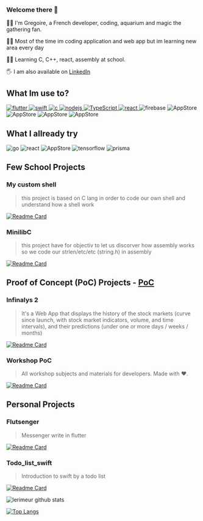 ### Welcome there 👋
🙋‍♂️ I'm Gregoire, a French developer, coding, aquarium and magic the gathering fan.

👨‍💻 Most of the time im coding application and web app but im learning new area every day

👨‍🎓 Learning C, C++, react, assembly at school.

<!-- 🔗 [Check out my perssonal web site (WIP)]() -->
🖐 I am also available on [LinkedIn](https://www.linkedin.com/in/grégoire-brasseur-879357181/)
## What Im use to?
<p>
   <a href="https://github.com/lerimeur?tab=repositories&q=&type=&language=dart&sort=" target="blank_">
      <img alt="flutter" src="https://img.shields.io/badge/Flutter-66B1F1?logo=flutter&logoColor=white&style=for-the-badge" />
  </a>
  <a href="https://github.com/lerimeur?tab=repositories&q=&type=&language=swift&sort=" target="blank_">
      <img alt="swift" src="https://img.shields.io/badge/Swift-FA7343?style=for-the-badge&logo=swift&logoColor=white" />
  </a>
  <a href="https://github.com/lerimeur?tab=repositories&q=&type=&language=c&sort=" target="blank_">
      <img alt="c" src="https://img.shields.io/badge/C-00589D?logo=c&logoColor=white&style=for-the-badge" />
  </a>
  <a href="https://github.com/lerimeur?tab=repositories&q=&type=&language=node&sort=" target="blank_">
      <img alt="nodejs" src="https://img.shields.io/badge/Node-76AD64?logo=Node.js&logoColor=white&style=for-the-badge" />
  </a>   
  <a href="https://github.com/lerimeur?tab=repositories&q=&type=&language=typescript&sort=" target="blank_">
    <img alt="TypeScript" src="https://img.shields.io/badge/TypeScript-007ACC?style=for-the-badge&logo=typescript&logoColor=white" />
  </a>
  <a href="https://github.com/lerimeur?tab=repositories&q=&type=&language=react&sort=" target="blank_">
    <img alt="react" src="https://img.shields.io/badge/React-20232A?style=for-the-badge&logo=react&logoColor=61DAFB"/>
  </a>
  
  

<img alt="firebase" src="https://img.shields.io/badge/Firebase-F5850D?logo=firebase&logoColor=white&style=for-the-badge" />
<img alt="AppStore" src="https://img.shields.io/badge/App_Store-0D96F6?style=for-the-badge&logo=app-store&logoColor=white" />
<img alt="AppStore" src="https://img.shields.io/badge/styled--components-DB7093?style=for-the-badge&logo=styled-components&logoColor=white" />
<img alt="AppStore" src="https://img.shields.io/badge/Material--UI-0081CB?style=for-the-badge&logo=material-ui&logoColor=white" />
<img alt="AppStore" src="https://img.shields.io/badge/PostgreSQL-316192?style=for-the-badge&logo=postgresql&logoColor=white" />
</p>

## What I allready try
<p>
  <img alt="go" src="https://img.shields.io/badge/Go-00ADD8?style=for-the-badge&logo=go&logoColor=white"/>
  <img alt="react" src="https://img.shields.io/badge/React_Native-20232A?style=for-the-badge&logo=react&logoColor=61DAFB"/>
  <img alt="AppStore" src="https://img.shields.io/badge/MongoDB-4EA94B?style=for-the-badge&logo=mongodb&logoColor=white" />
  <img alt= "tensorflow" src="https://img.shields.io/badge/TensorFlow-FF6F00?style=for-the-badge&logo=tensorflow&logoColor=white">
  <img alt="prisma" src="https://img.shields.io/badge/Prisma-3982CE?style=for-the-badge&logo=Prisma&logoColor=white"/>
</p>

## Few School Projects
### __My custom shell__
  > this project is based on C lang in order to code our own shell and understand how a shell work

[![Readme Card](https://github-readme-stats.vercel.app/api/pin/?username=lerimeur&repo=my_sh&bg_color=0d1117&hide_border=false&text_color=c9d1d9)](https://github.com/lerimeur/my_sh)

### __MinilibC__
  > this project have for objectiv to let us discorver how assembly works so we code our strlen/etc/etc (string.h) in assembly

[![Readme Card](https://github-readme-stats.vercel.app/api/pin/?username=lerimeur&repo=Standard_String_ASM&bg_color=0d1117&hide_border=false&text_color=c9d1d9)](https://github.com/lerimeur/Standard_String_ASM)

## Proof of Concept (PoC) Projects - [PoC](https://github.com/PoCInnovation)

### Infinalys 2
  > It's a Web App that displays the history of the stock markets (curve since launch, with stock market indicators, volume, and time intervals), and their predictions (under one or more days / weeks / months)

[![Readme Card](https://github-readme-stats.vercel.app/api/pin/?username=PoCInnovation&repo=Infinalys2&bg_color=0d1117&hide_border=false&text_color=c9d1d9)](https://github.com/PoCInnovation/Infinalys2)

### Workshop PoC
  > All workshop subjects and materials for developers. Made with ❤️.

[![Readme Card](https://github-readme-stats.vercel.app/api/pin/?username=PoCInnovation&repo=Workshops&bg_color=0d1117&hide_border=false&text_color=c9d1d9)](https://github.com/PoCInnovation/Workshops)

## Personal Projects
  ### Flutsenger
  > Messenger write in flutter
  
[![Readme Card](https://github-readme-stats.vercel.app/api/pin/?username=lerimeur&repo=Flutsenger&bg_color=0d1117&hide_border=false&text_color=c9d1d9)](https://github.com/lerimeur/flutsenger)
  ### Todo_list_swift
  > Introduction to swift by a todo list
   
[![Readme Card](https://github-readme-stats.vercel.app/api/pin/?username=lerimeur&repo=Todo_list_swift&bg_color=0d1117&hide_border=false&text_color=c9d1d9)](https://github.com/lerimeur/Todo_list_swift)

![lerimeur github stats](https://github-readme-stats.vercel.app/api?username=lerimeur&show_icons=true&theme=onedark)

[![Top Langs](https://github-readme-stats.vercel.app/api/top-langs/?username=lerimeur&layout=compact&show_icons=true&theme=onedark)](https://github.com/lerimeur/lerimeur)
